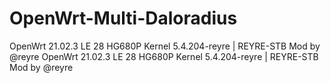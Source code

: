 # OpenWrt-Multi-Daloradius
OpenWrt 21.02.3 LE 28 HG680P Kernel 5.4.204-reyre | REYRE-STB Mod by @reyre OpenWrt 21.02.3 LE 28 HG680P Kernel 5.4.204-reyre | REYRE-STB Mod by @reyre

